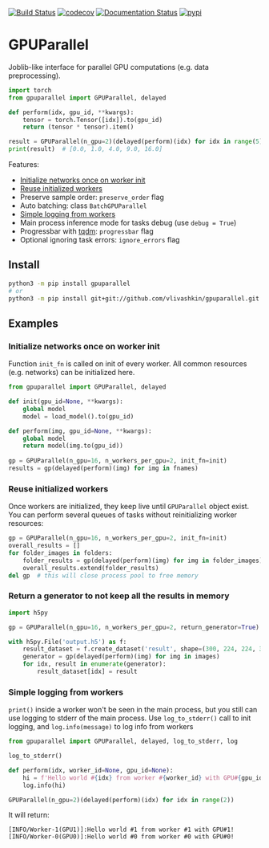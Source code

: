 [![Build Status](https://travis-ci.com/vlivashkin/GPUParallel.svg?branch=main)](https://travis-ci.com/vlivashkin/gpuparallel)
[![codecov](https://codecov.io/gh/vlivashkin/GPUParallel/branch/main/graph/badge.svg?token=eo2uyiDmj1)](https://codecov.io/gh/vlivashkin/GPUParallel)
[![Documentation Status](https://readthedocs.org/projects/gpuparallel/badge/?version=latest)](https://gpuparallel.readthedocs.io/en/latest/?badge=latest)
[![pypi](https://pypip.in/v/gpuparallel/badge.svg)](https://pypi.python.org/pypi/gpuparallel/)
# GPUParallel
Joblib-like interface for parallel GPU computations (e.g. data preprocessing).

```python
import torch
from gpuparallel import GPUParallel, delayed

def perform(idx, gpu_id, **kwargs):
    tensor = torch.Tensor([idx]).to(gpu_id)
    return (tensor * tensor).item()

result = GPUParallel(n_gpu=2)(delayed(perform)(idx) for idx in range(5))
print(result)  # [0.0, 1.0, 4.0, 9.0, 16.0]
```

Features:
* [Initialize networks once on worker init](#initialize-networks-once-on-worker-init)
* [Reuse initialized workers](#reuse-initialized-workers)
* Preserve sample order: `preserve_order` flag
* Auto batching: class `BatchGPUParallel`
* [Simple logging from workers](#simple-logging-from-workers)
* Main process inference mode for tasks debug (use `debug = True`)
* Progressbar with [tqdm](https://github.com/tqdm/tqdm): `progressbar` flag
* Optional ignoring task errors: `ignore_errors` flag

## Install
```bash
python3 -m pip install gpuparallel
# or
python3 -m pip install git+git://github.com/vlivashkin/gpuparallel.git
```

## Examples
### Initialize networks once on worker init
Function `init_fn` is called on init of every worker. All common resources (e.g. networks) can be initialized here.

```python
from gpuparallel import GPUParallel, delayed

def init(gpu_id=None, **kwargs):
    global model
    model = load_model().to(gpu_id)

def perform(img, gpu_id=None, **kwargs):
    global model
    return model(img.to(gpu_id))
    
gp = GPUParallel(n_gpu=16, n_workers_per_gpu=2, init_fn=init)
results = gp(delayed(perform)(img) for img in fnames)
```

### Reuse initialized workers
Once workers are initialized, they keep live until `GPUParallel` object exist.
You can perform several queues of tasks without reinitializing worker resources:

```python
gp = GPUParallel(n_gpu=16, n_workers_per_gpu=2, init_fn=init)
overall_results = []
for folder_images in folders:
    folder_results = gp(delayed(perform)(img) for img in folder_images)
    overall_results.extend(folder_results)
del gp  # this will close process pool to free memory
```

### Return a generator to not keep all the results in memory

```python
import h5py

gp = GPUParallel(n_gpu=16, n_workers_per_gpu=2, return_generator=True)

with h5py.File('output.h5') as f:
    result_dataset = f.create_dataset('result', shape=(300, 224, 224, 3))
    generator = gp(delayed(perform)(img) for img in images)
    for idx, result in enumerate(generator):
        result_dataset[idx] = result
```

### Simple logging from workers
`print()` inside a worker won't be seen in the main process, but you still can use logging to stderr of the main process.
Use `log_to_stderr()` call to init logging, and `log.info(message)` to log info from workers
```python
from gpuparallel import GPUParallel, delayed, log_to_stderr, log

log_to_stderr()

def perform(idx, worker_id=None, gpu_id=None):
    hi = f'Hello world #{idx} from worker #{worker_id} with GPU#{gpu_id}!'
    log.info(hi)

GPUParallel(n_gpu=2)(delayed(perform)(idx) for idx in range(2))
```
It will return:
```
[INFO/Worker-1(GPU1)]:Hello world #1 from worker #1 with GPU#1!
[INFO/Worker-0(GPU0)]:Hello world #0 from worker #0 with GPU#0!
```
